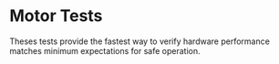 # Motor Tests
Theses tests provide the fastest way to verify hardware performance matches minimum expectations for safe operation.

